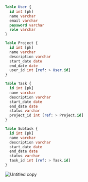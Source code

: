```sql
Table User {
  id int [pk]
  name varchar
  email varchar
  password varchar
  role varchar
}

Table Project {
  id int [pk]
  name varchar
  description varchar
  start_date date
  end_date date
  user_id int [ref: > User.id]
}

Table Task {
  id int [pk]
  name varchar
  description varchar
  start_date date
  end_date date
  status varchar
  project_id int [ref: > Project.id]
}

Table Subtask {
  id int [pk]
  name varchar
  description varchar
  start_date date
  end_date date
  status varchar
  task_id int [ref: > Task.id]
}
```
![Untitled copy](https://user-images.githubusercontent.com/113129217/235609783-321f3b52-b6a5-4cce-a9d1-0c9ded61cb20.png)


